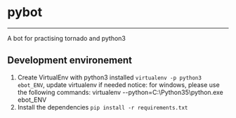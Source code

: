 # pybot
------------------

A bot for practising tornado and python3

## Development environement

1. Create VirtualEnv with python3 installed `virtualenv -p python3 ebot_ENV`, update virtualenv if needed
    notice: for windows, please use the following commands:
	    virtualenv --python=C:\Python35\python.exe ebot_ENV
2. Install the dependencies `pip install -r requirements.txt`
